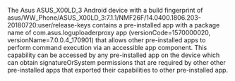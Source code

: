 The Asus ASUS_X00LD_3 Android device with a build fingerprint of asus/WW_Phone/ASUS_X00LD_3:7.1.1/NMF26F/14.0400.1806.203-20180720:user/release-keys contains a pre-installed app with a package name of com.asus.loguploaderproxy app (versionCode=1570000020, versionName=7.0.0.4_170901) that allows other pre-installed apps to perform command execution via an accessible app component. This capability can be accessed by any pre-installed app on the device which can obtain signatureOrSystem permissions that are required by other other pre-installed apps that exported their capabilities to other pre-installed app.